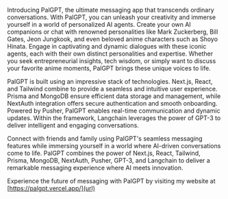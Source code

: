 Introducing PalGPT, the ultimate messaging app that transcends ordinary conversations. With PalGPT, you can unleash your creativity and immerse yourself in a world of personalized AI agents. Create your own AI companions or chat with renowned personalities like Mark Zuckerberg, Bill Gates, Jeon Jungkook, and even beloved anime characters such as Shoyo Hinata. Engage in captivating and dynamic dialogues with these iconic agents, each with their own distinct personalities and expertise. Whether you seek entrepreneurial insights, tech wisdom, or simply want to discuss your favorite anime moments, PalGPT brings these unique voices to life.

PalGPT is built using an impressive stack of technologies. Next.js, React, and Tailwind combine to provide a seamless and intuitive user experience. Prisma and MongoDB ensure efficient data storage and management, while NextAuth integration offers secure authentication and smooth onboarding. Powered by Pusher, PalGPT enables real-time communication and dynamic updates. Within the framework, Langchain leverages the power of GPT-3 to deliver intelligent and engaging conversations.

Connect with friends and family using PalGPT's seamless messaging features while immersing yourself in a world where AI-driven conversations come to life. PalGPT combines the power of Next.js, React, Tailwind, Prisma, MongoDB, NextAuth, Pusher, GPT-3, and Langchain to deliver a remarkable messaging experience where AI meets innovation.

Experience the future of messaging with PalGPT by visiting my website at [https://palgpt.vercel.app/](url)
